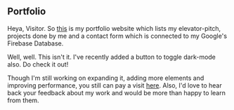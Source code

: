 ## Portfolio
Heya, Visitor. So [this](https://ishubham21.github.io/Portfolio) is my portfolio website which lists my elevator-pitch, projects done by me and a contact form which is connected to my Google's Firebase Database.

Well, well. This isn't it. I've recently added a button to toggle dark-mode also. Do check it out!

Though I'm still working on expanding it, adding more elements and improving performance, you still can pay a visit [here](https://ishubham21.github.io/Portfolio).
Also, I'd love to hear back your feedback about my work and would be more than happy to learn from them.




